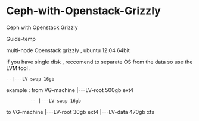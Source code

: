 Ceph-with-Openstack-Grizzly
===========================

Ceph with Openstack Grizzly





Guide-temp

multi-node Openstack grizzly , ubuntu 12.04 64bit

if you have single disk , reccomend to separate OS from the data so use the LVM tool .

    --|---LV-swap 16gb
example : from VG-machine |---LV-root 500gb ext4


             -- |---LV-swap 16gb 
to VG-machine |---LV-root 30gb ext4
              |---LV-data 470gb xfs
